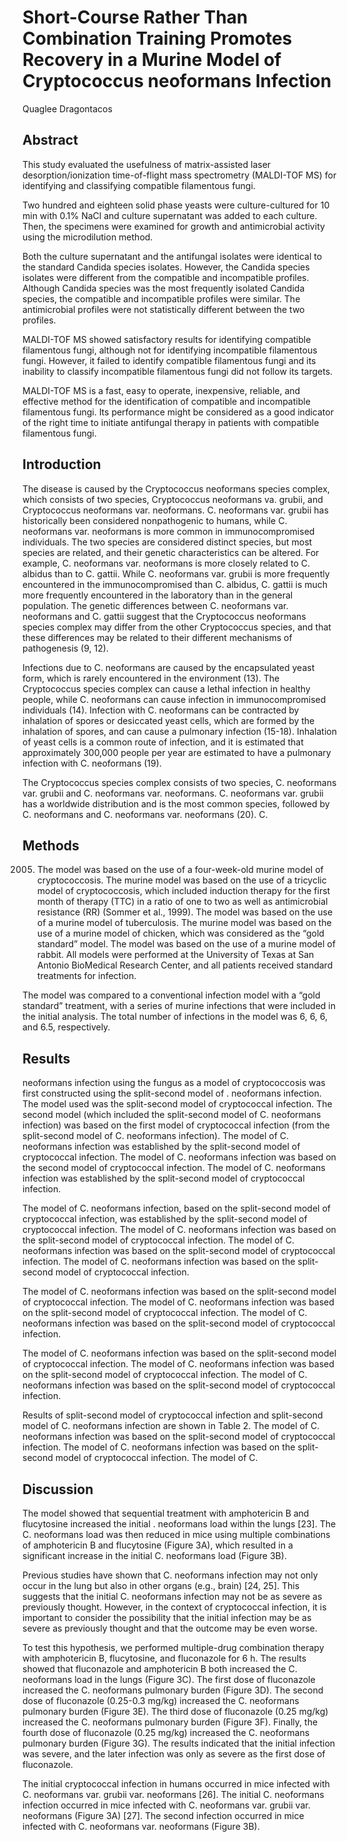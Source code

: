 # Short-Course Rather Than Combination Training Promotes Recovery in a Murine Model of Cryptococcus neoformans Infection
Quaglee Dragontacos


## Abstract
This study evaluated the usefulness of matrix-assisted laser desorption/ionization time-of-flight mass spectrometry (MALDI-TOF MS) for identifying and classifying compatible filamentous fungi.

Two hundred and eighteen solid phase yeasts were culture-cultured for 10 min with 0.1% NaCl and culture supernatant was added to each culture. Then, the specimens were examined for growth and antimicrobial activity using the microdilution method.

Both the culture supernatant and the antifungal isolates were identical to the standard Candida species isolates. However, the Candida species isolates were different from the compatible and incompatible profiles. Although Candida species was the most frequently isolated Candida species, the compatible and incompatible profiles were similar. The antimicrobial profiles were not statistically different between the two profiles.

MALDI-TOF MS showed satisfactory results for identifying compatible filamentous fungi, although not for identifying incompatible filamentous fungi. However, it failed to identify compatible filamentous fungi and its inability to classify incompatible filamentous fungi did not follow its targets.

MALDI-TOF MS is a fast, easy to operate, inexpensive, reliable, and effective method for the identification of compatible and incompatible filamentous fungi. Its performance might be considered as a good indicator of the right time to initiate antifungal therapy in patients with compatible filamentous fungi.


## Introduction
The disease is caused by the Cryptococcus neoformans species complex, which consists of two species, Cryptococcus neoformans va. grubii, and Cryptococcus neoformans var. neoformans. C. neoformans var. grubii has historically been considered nonpathogenic to humans, while C. neoformans var. neoformans is more common in immunocompromised individuals. The two species are considered distinct species, but most species are related, and their genetic characteristics can be altered. For example, C. neoformans var. neoformans is more closely related to C. albidus than to C. gattii. While C. neoformans var. grubii is more frequently encountered in the immunocompromised than C. albidus, C. gattii is much more frequently encountered in the laboratory than in the general population. The genetic differences between C. neoformans var. neoformans and C. gattii suggest that the Cryptococcus neoformans species complex may differ from the other Cryptococcus species, and that these differences may be related to their different mechanisms of pathogenesis (9, 12).

Infections due to C. neoformans are caused by the encapsulated yeast form, which is rarely encountered in the environment (13). The Cryptococcus species complex can cause a lethal infection in healthy people, while C. neoformans can cause infection in immunocompromised individuals (14). Infection with C. neoformans can be contracted by inhalation of spores or desiccated yeast cells, which are formed by the inhalation of spores, and can cause a pulmonary infection (15-18). Inhalation of yeast cells is a common route of infection, and it is estimated that approximately 300,000 people per year are estimated to have a pulmonary infection with C. neoformans (19).

The Cryptococcus species complex consists of two species, C. neoformans var. grubii and C. neoformans var. neoformans. C. neoformans var. grubii has a worldwide distribution and is the most common species, followed by C. neoformans and C. neoformans var. neoformans (20). C.


## Methods
 2005. The model was based on the use of a four-week-old murine model of cryptococcosis. The murine model was based on the use of a tricyclic model of cryptococcosis, which included induction therapy for the first month of therapy (TTC) in a ratio of one to two as well as antimicrobial resistance (RR) (Sommer et al., 1999). The model was based on the use of a murine model of tuberculosis. The murine model was based on the use of a murine model of chicken, which was considered as the “gold standard” model. The model was based on the use of a murine model of rabbit. All models were performed at the University of Texas at San Antonio BioMedical Research Center, and all patients received standard treatments for infection.

The model was compared to a conventional infection model with a “gold standard” treatment, with a series of murine infections that were included in the initial analysis. The total number of infections in the model was 6, 6, 6, and 6.5, respectively.


## Results
neoformans infection using the fungus as a model of cryptococcosis was first constructed using the split-second model of . neoformans infection. The model used was the split-second model of cryptococcal infection. The second model (which included the split-second model of C. neoformans infection) was based on the first model of cryptococcal infection (from the split-second model of C. neoformans infection). The model of C. neoformans infection was established by the split-second model of cryptococcal infection. The model of C. neoformans infection was based on the second model of cryptococcal infection. The model of C. neoformans infection was established by the split-second model of cryptococcal infection.

The model of C. neoformans infection, based on the split-second model of cryptococcal infection, was established by the split-second model of cryptococcal infection. The model of C. neoformans infection was based on the split-second model of cryptococcal infection. The model of C. neoformans infection was based on the split-second model of cryptococcal infection. The model of C. neoformans infection was based on the split-second model of cryptococcal infection.

The model of C. neoformans infection was based on the split-second model of cryptococcal infection. The model of C. neoformans infection was based on the split-second model of cryptococcal infection. The model of C. neoformans infection was based on the split-second model of cryptococcal infection.

The model of C. neoformans infection was based on the split-second model of cryptococcal infection. The model of C. neoformans infection was based on the split-second model of cryptococcal infection. The model of C. neoformans infection was based on the split-second model of cryptococcal infection.

Results of split-second model of cryptococcal infection and split-second model of C. neoformans infection are shown in Table 2. The model of C. neoformans infection was based on the split-second model of cryptococcal infection. The model of C. neoformans infection was based on the split-second model of cryptococcal infection. The model of C.


## Discussion
The model showed that sequential treatment with amphotericin B and flucytosine increased the initial . neoformans load within the lungs [23]. The C. neoformans load was then reduced in mice using multiple combinations of amphotericin B and flucytosine (Figure 3A), which resulted in a significant increase in the initial C. neoformans load (Figure 3B).

Previous studies have shown that C. neoformans infection may not only occur in the lung but also in other organs (e.g., brain) [24, 25]. This suggests that the initial C. neoformans infection may not be as severe as previously thought. However, in the context of cryptococcal infection, it is important to consider the possibility that the initial infection may be as severe as previously thought and that the outcome may be even worse.

To test this hypothesis, we performed multiple-drug combination therapy with amphotericin B, flucytosine, and fluconazole for 6 h. The results showed that fluconazole and amphotericin B both increased the C. neoformans load in the lungs (Figure 3C). The first dose of fluconazole increased the C. neoformans pulmonary burden (Figure 3D). The second dose of fluconazole (0.25-0.3 mg/kg) increased the C. neoformans pulmonary burden (Figure 3E). The third dose of fluconazole (0.25 mg/kg) increased the C. neoformans pulmonary burden (Figure 3F). Finally, the fourth dose of fluconazole (0.25 mg/kg) increased the C. neoformans pulmonary burden (Figure 3G). The results indicated that the initial infection was severe, and the later infection was only as severe as the first dose of fluconazole.

The initial cryptococcal infection in humans occurred in mice infected with C. neoformans var. grubii var. neoformans [26]. The initial C. neoformans infection occurred in mice infected with C. neoformans var. grubii var. neoformans (Figure 3A) [27]. The second infection occurred in mice infected with C. neoformans var. neoformans (Figure 3B).
